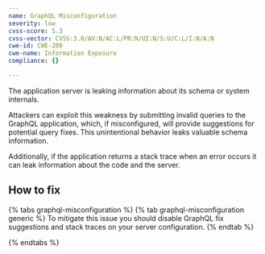```yaml
---
name: GraphQL Misconfiguration
severity: low
cvss-score: 5.3
cvss-vector: CVSS:3.0/AV:N/AC:L/PR:N/UI:N/S:U/C:L/I:N/A:N
cwe-id: CWE-200
cwe-name: Information Exposure
compliance: {}

---            
```


The application server is leaking information about its schema or system internals. 

Attackers can exploit this weakness by submitting invalid queries to the GraphQL application, which, if misconfigured, will provide suggestions for potential query fixes. This unintentional behavior leaks valuable schema information.


Additionally, if the application returns a stack trace when an error occurs it can leak information about the code and the server.

## How to fix

{% tabs graphql-misconfiguration %}
{% tab graphql-misconfiguration generic %}
To mitigate this issue you should disable GraphQL fix suggestions and stack traces on your server configuration.
{% endtab %}

{% endtabs %}
